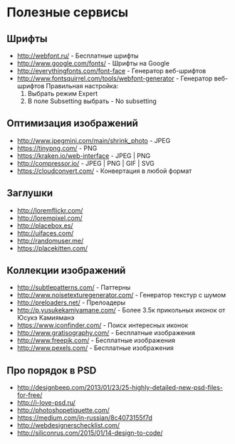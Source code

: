 # Полезные сервисы

## Шрифты
- http://webfont.ru/ - Бесплатные шрифты
- http://www.google.com/fonts/ - Шрифты на Google
- http://everythingfonts.com/font-face - Генератор веб-шрифтов
- http://www.fontsquirrel.com/tools/webfont-generator - Генератор веб-шрифтов
	Правильная настройка:
	1. Выбрать режим Expert
	2. В поле Subsetting выбрать - No subsetting

## Оптимизация изображений
- http://www.jpegmini.com/main/shrink_photo - JPEG
- https://tinypng.com/ - PNG
- https://kraken.io/web-interface - JPEG | PNG
- http://compressor.io/ - JPEG | PNG | GIF | SVG
- https://cloudconvert.com/ - Конвертация в любой формат


## Заглушки
- http://loremflickr.com/
- http://lorempixel.com/
- http://placebox.es/
- http://uifaces.com/
- http://randomuser.me/
- https://placekitten.com/


## Коллекции изображений
- http://subtlepatterns.com/ - Паттерны
- http://www.noisetexturegenerator.com/ - Генератор текстур с шумом
- http://preloaders.net/ - Прелоадеры
- http://p.yusukekamiyamane.com/ - Более 3.5к прикольных иконок от Юсукэ Камияманэ
- https://www.iconfinder.com/ - Поиск интересных иконок
- http://www.gratisography.com/ - Бесплатные изображения
- http://www.freepik.com/ - Бесплатные изображения
- http://www.pexels.com/ - Бесплатные изображения


## Про порядок в PSD
- http://designbeep.com/2013/01/23/25-highly-detailed-new-psd-files-for-free/
- http://i-love-psd.ru/
- http://photoshopetiquette.com/
- https://medium.com/in-russian/8c4073155f7d
- http://webdesignerschecklist.com/
- http://siliconrus.com/2015/01/14-design-to-code/
